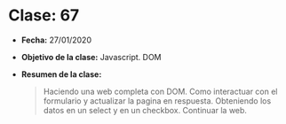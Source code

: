 # Clase: 67

- **Fecha:** 27/01/2020
- **Objetivo de la clase:** Javascript. DOM
- **Resumen de la clase:**

  > Haciendo una web completa con DOM. Como interactuar con el formulario y actualizar la pagina en respuesta. Obteniendo los datos en un select y en un checkbox. Continuar la web.
